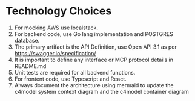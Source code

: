 # Technology Choices

1. For mocking AWS use localstack.
2. For backend code, use Go lang implementation and POSTGRES database.
4. The primary artifact is the API Definition, use Open API 3.1 as per https://swagger.io/specification/
5. It is important to define any interface or MCP protocol details in README.md
6. Unit tests are required for all backend functions.
7. For frontent code, use Typescript and React.
8. Always document the architecture using mermaid to update the c4model system context diagram and the c4model container diagram
